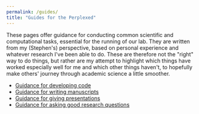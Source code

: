```yaml
---
permalink: /guides/
title: "Guides for the Perplexed"
---
```


These pages offer guidance for conducting common scientific and computational tasks, essential for the running of our lab. They are written from my (Stephen's) perspective, based on personal experience and whatever research I've been able to do. These are therefore not the "right" way to do things, but rather are my attempt to highlight which things have worked especially well for me and which other things haven't, to hopefully make others' journey through academic science a little smoother. 

- [Guidance for developing code](/guides/code)
- [Guidance for writing manuscripts](/guides/manuscripts)
- [Guidance for giving presentations](/guides/presentations)
- [Guidance for asking good research questions](/guides/research)